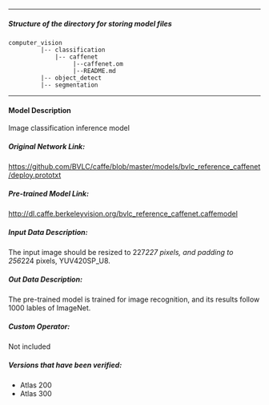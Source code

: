 *******************************************************************************
##### Structure of the directory for storing model files
```
computer_vision  
         |-- classification   
             |-- caffenet       
                  |--caffenet.om            
                  |--README.md            
         |-- object_detect   
         |-- segmentation
```         
*******************************************************************************
#### Model Description

Image classification inference model

##### Original Network Link:

https://github.com/BVLC/caffe/blob/master/models/bvlc_reference_caffenet/deploy.prototxt

##### Pre-trained Model Link:

http://dl.caffe.berkeleyvision.org/bvlc_reference_caffenet.caffemodel

##### Input Data Description:

The input image should be resized to 227*227 pixels, and padding to 256*224 pixels, YUV420SP_U8.

##### Out Data Description:

The pre-trained model is trained for image recognition, and its results follow 1000 lables of ImageNet.

##### Custom Operator:

Not included

##### Versions that have been verified: 

- Atlas 200
- Atlas 300

